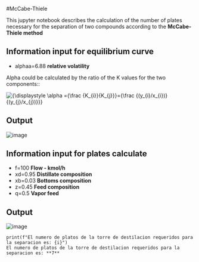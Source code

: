 #McCabe-Thiele

This jupyter notebook describes the calculation of the number of plates necessary for the separation of two compounds according to the **McCabe-Thiele method**

## Information input for equilibrium curve
- alphaa=6.88 **relative volatility**

Alpha could be calculated by the ratio of the  K  values for the two components::

![{\displaystyle \alpha ={\frac {K_{i}}{K_{j}}}={\frac {(y_{i}/x_{i})}{(y_{j}/x_{j})}}}](https://wikimedia.org/api/rest_v1/media/math/render/svg/7b199a28763c6492c2c9d071bf148faf21689bd9)
## Output
![image](https://user-images.githubusercontent.com/99058835/223166379-d90e9510-a65a-4cec-89be-398c06084322.png)

## Information input for plates calculate
- f=100   **Flow - kmol/h**
- xd=0.95 **Distillate composition**
- xb=0.03 **Bottoms composition**
- z=0.45  **Feed composition**
- q=0.5   **Vapor feed**

## Output
![image](https://user-images.githubusercontent.com/99058835/223165423-6dc9c884-9334-4ed3-beb2-6f7e6ca9fcc9.png)
```
print(f"El numero de platos de la torre de destilacion requeridos para la separacion es: {i}")
El numero de platos de la torre de destilacion requeridos para la separacion es: **7**
```
